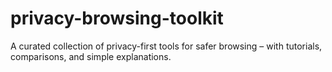 # privacy-browsing-toolkit
A curated collection of privacy-first tools for safer browsing – with tutorials, comparisons, and simple explanations.
